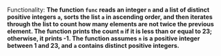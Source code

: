 Functionality: **The function `func` reads an integer `n` and a list of distinct positive integers `a`, sorts the list `a` in ascending order, and then iterates through the list to count how many elements are not twice the previous element. The function prints the count `m` if it is less than or equal to 23; otherwise, it prints -1. The function assumes `n` is a positive integer between 1 and 23, and `a` contains distinct positive integers.**
